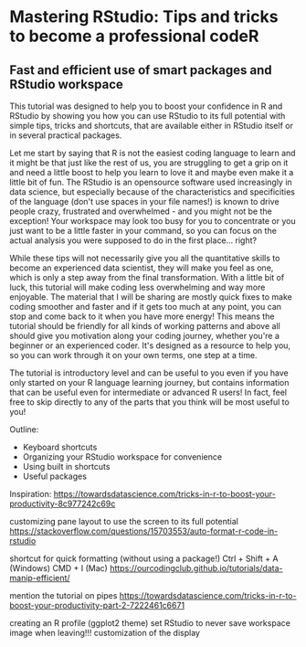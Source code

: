 # Mastering RStudio: Tips and tricks to become a professional codeR
## Fast and efficient use of smart packages and RStudio workspace

This tutorial was designed to help you to boost your confidence in R and RStudio by showing you how you can use RStudio to its full potential with simple tips, tricks and shortcuts, that are available either in RStudio itself or in several practical packages.

Let me start by saying that R is not the easiest coding language to learn and it might be that just like the rest of us, you are struggling to get a grip on it and need a little boost to help you learn to love it and maybe even make it a little bit of fun. The RStudio is an opensource software used increasingly in data science, but especially because of the characteristics and specificities of the language (don't use spaces in your file names!) is known to drive people crazy, frustrated and overwhelmed - and you might not be the exception! Your workspace may look too busy for you to concentrate or you just want to be a little faster in your command, so you can focus on the actual analysis you were supposed to do in the first place... right?

While these tips will not necessarily give you all the quantitative skills to become an experienced data scientist, they will make you feel as one, which is only a step away from the final transformation. With a little bit of luck, this tutorial will make coding less overwhelming and way more enjoyable. The material that I will be sharing are mostly quick fixes to make coding smoother and faster and if it gets too much at any point, you can stop and come back to it when you have more energy! This means the tutorial should be friendly for all kinds of working patterns and above all should give you motivation along your coding journey, whether you're a beginner or an experienced coder. It's designed as a resource to help you, so you can work through it on your own terms, one step at a time.

The tutorial is introductory level and can be useful to you even if you have only started on your R language learning journey, but contains information that can be useful even for intermediate or advanced R users! In fact, feel free to skip directly to any of the parts that you think will be most useful to you!

Outline:

- Keyboard shortcuts
- Organizing your RStudio workspace for convenience
- Using built in shortcuts
- Useful packages



Inspiration:
https://towardsdatascience.com/tricks-in-r-to-boost-your-productivity-8c977242c69c

customizing pane layout to use the screen to its full potential
https://stackoverflow.com/questions/15703553/auto-format-r-code-in-rstudio

shortcut for quick formatting (without using a package!)
Ctrl + Shift + A (Windows)
CMD + I (Mac)
https://ourcodingclub.github.io/tutorials/data-manip-efficient/

mention the tutorial on pipes
https://towardsdatascience.com/tricks-in-r-to-boost-your-productivity-part-2-7222461c6671

creating an R profile (ggplot2 theme)
set RStudio to never save workspace image when leaving!!!
customization of the display
